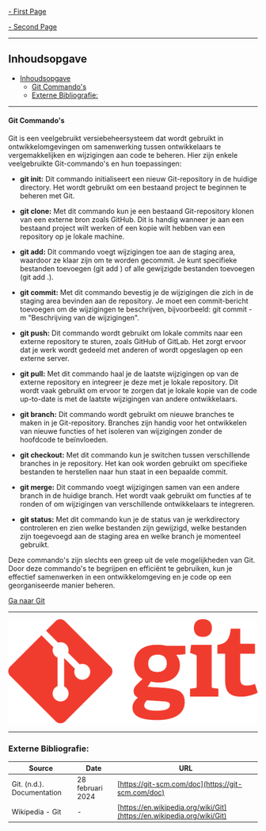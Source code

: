 [- First Page](index.md)

[- Second Page](S_markdown.md)

----------------------------

## Inhoudsopgave
- [Inhoudsopgave](#inhoudsopgave)
    - [Git Commando's ](#git-commandos-)
  - [Externe Bibliografie:](#externe-bibliografie)

----------------------------

#### Git Commando's <a id="git-commandos"></a>

Git is een veelgebruikt versiebeheersysteem dat wordt gebruikt in ontwikkelomgevingen om samenwerking tussen ontwikkelaars te vergemakkelijken en wijzigingen aan code te beheren. Hier zijn enkele veelgebruikte Git-commando's en hun toepassingen:

- **git init:** Dit commando initialiseert een nieuw Git-repository in de huidige directory. Het wordt gebruikt om een bestaand project te beginnen te beheren met Git.

- **git clone:** Met dit commando kun je een bestaand Git-repository klonen van een externe bron zoals GitHub. Dit is handig wanneer je aan een bestaand project wilt werken of een kopie wilt hebben van een repository op je lokale machine.

- **git add:** Dit commando voegt wijzigingen toe aan de staging area, waardoor ze klaar zijn om te worden gecommit. Je kunt specifieke bestanden toevoegen (git add <bestandsnaam>) of alle gewijzigde bestanden toevoegen (git add .).

- **git commit:** Met dit commando bevestig je de wijzigingen die zich in de staging area bevinden aan de repository. Je moet een commit-bericht toevoegen om de wijzigingen te beschrijven, bijvoorbeeld: git commit -m "Beschrijving van de wijzigingen".

- **git push:** Dit commando wordt gebruikt om lokale commits naar een externe repository te sturen, zoals GitHub of GitLab. Het zorgt ervoor dat je werk wordt gedeeld met anderen of wordt opgeslagen op een externe server.

- **git pull:** Met dit commando haal je de laatste wijzigingen op van de externe repository en integreer je deze met je lokale repository. Dit wordt vaak gebruikt om ervoor te zorgen dat je lokale kopie van de code up-to-date is met de laatste wijzigingen van andere ontwikkelaars.

- **git branch:** Dit commando wordt gebruikt om nieuwe branches te maken in je Git-repository. Branches zijn handig voor het ontwikkelen van nieuwe functies of het isoleren van wijzigingen zonder de hoofdcode te beïnvloeden.

- **git checkout:** Met dit commando kun je switchen tussen verschillende branches in je repository. Het kan ook worden gebruikt om specifieke bestanden te herstellen naar hun staat in een bepaalde commit.

- **git merge:** Dit commando voegt wijzigingen samen van een andere branch in de huidige branch. Het wordt vaak gebruikt om functies af te ronden of om wijzigingen van verschillende ontwikkelaars te integreren.

- **git status:** Met dit commando kun je de status van je werkdirectory controleren en zien welke bestanden zijn gewijzigd, welke bestanden zijn toegevoegd aan de staging area en welke branch je momenteel gebruikt.

Deze commando's zijn slechts een greep uit de vele mogelijkheden van Git. Door deze commando's te begrijpen en efficiënt te gebruiken, kun je effectief samenwerken in een ontwikkelomgeving en je code op een georganiseerde manier beheren.

[Ga naar Git](https://git-scm.com/)

----------------------------

![Alt text](images/gotclone.png)

----------------------------

### Externe Bibliografie: 

| Source                   | Date               | URL                                                |
|--------------------------|--------------------|----------------------------------------------------|
| Git. (n.d.). Documentation | 28 februari 2024  | [https://git-scm.com/doc](https://git-scm.com/doc)  |
| Wikipedia - Git          | -                  | [https://en.wikipedia.org/wiki/Git](https://en.wikipedia.org/wiki/Git) |
